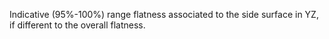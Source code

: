 Indicative (95%-100%) range flatness associated to the side surface in YZ, if different to the overall flatness.
